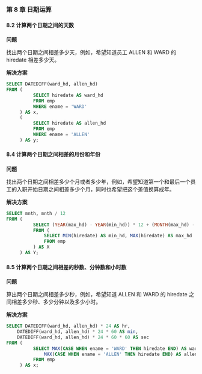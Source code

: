 ### 第 8 章 日期运算
#### 8.2 计算两个日期之间的天数

**问题**

找出两个日期之间相差多少天，例如，希望知道员工 ALLEN 和 WARD 的 hiredate 相差多少天。

**解决方案**

```SQL
SELECT DATEDIFF(ward_hd, allen_hd)
FROM (
          SELECT hiredate AS ward_hd  
          FROM emp
          WHERE ename = 'WARD'
     ) AS x,
     (
          SELECT hiredate AS allen_hd
          FROM emp
          WHERE ename = 'ALLEN'
     ) AS y;
```


#### 8.4 计算两个日期之间相差的月份和年份
**问题**

找出两个日期之间相差多少个月或者多少年，例如，希望知道第一个和最后一个员工的入职开始日期之间相差多少个月，同时也希望把这个差值换算成年。

**解决方案**

```SQL
SELECT mnth, mnth / 12
FROM (
          SELECT (YEAR(max_hd) - YEAR(min_hd)) * 12 + (MONTH(max_hd) - MONTH(min_hd)) AS mnth
          FROM (
              SELECT MIN(hiredate) AS min_hd, MAX(hiredate) AS max_hd
              FROM emp
          ) AS X
     ) AS Y;
```


#### 8.5 计算两个日期之间相差的秒数、分钟数和小时数
**问题**

算出两个日期之间相差多少秒，例如，希望知道 ALLEN 和 WARD 的 hiredate 之间相差多少秒、多少分钟以及多少小时。

**解决方案**

```SQL
SELECT DATEDIFF(ward_hd, allen_hd) * 24 AS hr,
    DATEDIFF(ward_hd, allen_hd) * 24 * 60 AS min,
    DATEDIFF(ward_hd, allen_hd) * 24 * 60 * 60 AS sec
FROM (
          SELECT MAX(CASE WHEN ename = 'WARD' THEN hiredate END) AS ward_hd,
              MAX(CASE WHEN ename = 'ALLEN' THEN hiredate END) AS allen_hd
          FROM emp
     ) AS x;
```
